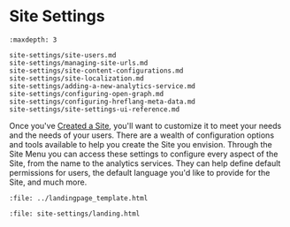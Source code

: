 # Site Settings

```{toctree}
:maxdepth: 3

site-settings/site-users.md
site-settings/managing-site-urls.md
site-settings/site-content-configurations.md
site-settings/site-localization.md
site-settings/adding-a-new-analytics-service.md
site-settings/configuring-open-graph.md
site-settings/configuring-hreflang-meta-data.md
site-settings/site-settings-ui-reference.md
```

Once you've [Created a Site](./building-sites/adding-a-site.md), you'll want to customize it to meet your needs and the needs of your users. There are a wealth of configuration options and tools available to help you create the Site you envision. Through the Site Menu you can access these settings to configure every aspect of the Site, from the name to the analytics services. They can help define default permissions for users, the default language you'd like to provide for the Site, and much more.

```{raw} html
:file: ../landingpage_template.html
```

```{raw} html
:file: site-settings/landing.html
```
